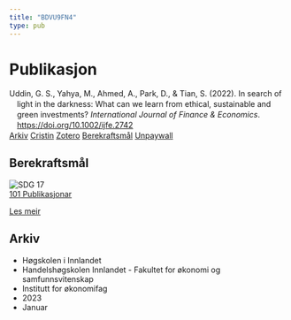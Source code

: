 ```yaml
---
title: "BDVU9FN4"
type: pub
---
```

<h1>Publikasjon</h1>
<article id="csl-bib-container-BDVU9FN4" class="csl-bib-container">
  <div class="csl-bib-body" style="line-height: 1.35; padding-left: 1em; text-indent:-1em;">
  <div class="csl-entry">Uddin, G. S., Yahya, M., Ahmed, A., Park, D., &amp; Tian, S. (2022). In search of light in the darkness: What can we learn from ethical, sustainable and green investments? <i>International Journal of Finance &amp; Economics</i>. <a href="https://doi.org/10.1002/ijfe.2742">https://doi.org/10.1002/ijfe.2742</a></div>
</div>
  <div class="csl-bib-buttons">
    <a href="#taxonomy-article-BDVU9FN4" class="csl-bib-button">Arkiv</a>
    <a href alt="Cristin URL" class="csl-bib-button">Cristin</a>
    <a href alt="Zotero URL" class="csl-bib-button">Zotero</a>
    <a href="#sdg-article-BDVU9FN4" class="csl-bib-button">Berekraftsmål</a>
    <a href="https://onlinelibrary.wiley.com/doi/pdfdirect/10.1002/ijfe.2742" class="csl-bib-button">Unpaywall</a>
  </div>
  <div id="csl-bib-meta-container-BDVU9FN4"></div>
</article>
<div id="csl-bib-meta-BDVU9FN4" class="csl-bib-meta">
  <article id="sdg-article-BDVU9FN4" class="sdg-article">
    <h1>Berekraftsmål</h1>
    <div class="sdg-container"><div id="sdg17" class="sdg">
<img src="{{< params subfolder >}}images/sdg/sdg17_no.png" class="image" alt="SDG 17">
<div class="sdg-overlay">
<a href="{{< params subfolder >}}no/archive/?sdg=17#archive" class="sdg-publication-count"><span>101</span> Publikasjonar</a>
<p><a href="https://www.fn.no/om-fn/fns-baerekraftsmaal/samarbeid-for-aa-naa-maalene?lang=nno-NO" class="sdg-read-more">Les meir</a></p>
</div>
</div></div>
  </article>
  <article id="taxonomy-article-BDVU9FN4" class="taxonomy-article">
    <h1>Arkiv</h1>
    <ul>
      <li>Høgskolen i Innlandet</li>
      <li>Handelshøgskolen Innlandet - Fakultet for økonomi og samfunnsvitenskap</li>
      <li>Institutt for økonomifag</li>
      <li>2023</li>
      <li>Januar</li>
    </ul>
  </article>
</div>
